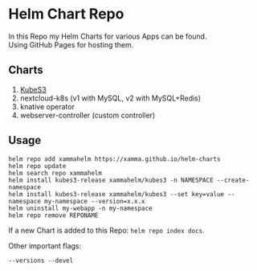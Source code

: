 # Helm Chart Repo
In this Repo my Helm Charts for various Apps can be found.  
Using GitHub Pages for hosting them.  

## Charts
1. [KubeS3](https://github.com/xamma/KubeS3)
2. nextcloud-k8s (v1 with MySQL, v2 with MySQL+Redis)
3. knative operator
4. webserver-controller (custom controller)

## Usage
```
helm repo add xammahelm https://xamma.github.io/helm-charts
helm repo update
helm search repo xammahelm
helm install kubes3-release xammahelm/kubes3 -n NAMESPACE --create-namespace
helm install kubes3-release xammahelm/kubes3 --set key=value --namespace my-namespace --version=x.x.x
helm uninstall my-webapp -n my-namespace
helm repo remove REPONAME
```

If a new Chart is added to this Repo: ```helm repo index docs```.  

Other important flags:
```
--versions --devel
```